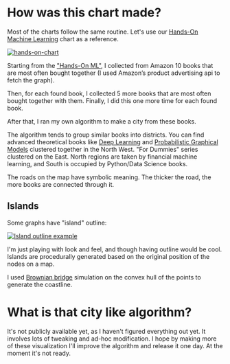 # How was this chart made?

Most of the charts follow the same routine. Let's use our [Hands-On Machine Learning](https://anvaka.github.io/greview/hands-on-ml/1/)
chart as a reference.

[![hands-on-chart](https://i.imgur.com/a3Gjzgp.png)](https://anvaka.github.io/greview/hands-on-ml/1/)

Starting from the ["Hands-On ML"](https://www.amazon.com/Hands-Machine-Learning-Scikit-Learn-TensorFlow/dp/1491962291?SubscriptionId=AKIAIJKR6IY4BV5FKK7A&tag=wwwyasivcom-20&linkCode=xm2&camp=2025&creative=165953&creativeASIN=1491962291), I collected from Amazon 10 books that are most often bought together (I used Amazon’s product advertising api to fetch the graph).

Then, for each found book, I collected 5 more books that are most often bought together with them. Finally, I did this one more time for each found book.

After that, I ran my own algorithm to make a city from these books. 

The algorithm tends to group similar books into districts. You can find advanced theoretical books like [Deep Learning](https://www.amazon.com/Deep-Learning-Adaptive-Computation-Machine/dp/0262035618?SubscriptionId=AKIAIJKR6IY4BV5FKK7A&tag=wwwyasivcom-20&linkCode=xm2&camp=2025&creative=165953&creativeASIN=0262035618) and [Probabilistic Graphical Models](https://www.amazon.com/Deep-Learning-Adaptive-Computation-Machine/dp/0262035618?SubscriptionId=AKIAIJKR6IY4BV5FKK7A&tag=wwwyasivcom-20&linkCode=xm2&camp=2025&creative=165953&creativeASIN=0262035618) clustered together in the North West. "For Dummies" series clustered on the East. North regions are taken by financial machine learning, and South is occupied by Python/Data Science books.

The roads on the map have symbolic meaning. The thicker the road, the more books are connected through it.


## Islands

Some graphs have "island" outline:

[![Island outline example](https://i.imgur.com/qrVF9Ww.png)](https://anvaka.github.io/greview/100-things-designer/1/)

I'm just playing with look and feel, and though having outline would be cool. Islands are
procedurally generated based on the original position of the nodes on a map.

I used [Brownian bridge](https://en.wikipedia.org/wiki/Brownian_bridge) simulation on the
convex hull of the points to generate the coastline.

# What is that city like algorithm?

It's not publicly available yet, as I haven't figured everything out yet. It involves lots of tweaking
and ad-hoc modification. I hope by making more of these visualization I'll improve the algorithm
and release it one day. At the moment it's not ready.